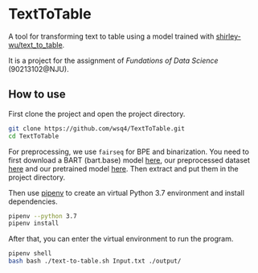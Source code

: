 # TextToTable

A tool for transforming text to table using a model trained with [shirley-wu/text_to_table](https://github.com/shirley-wu/text_to_table).

It is a project for the assignment of *Fundations of Data Science* (90213102@NJU).

## How to use

First clone the project and open the project directory.

```bash
git clone https://github.com/wsq4/TextToTable.git
cd TextToTable
```

For preprocessing, we use `fairseq` for BPE and binarization. You need to first download a BART (bart.base) model [here](https://github.com/pytorch/fairseq/tree/main/examples/bart), our preprocessed dataset [here](https://drive.google.com/file/d/1ceUju9qJije9yYKwJcWztSP0O6fts2IA/view?usp=sharing) and our pretrained model [here](https://box.nju.edu.cn/f/794fbfa4ea8d4b85bd31/). Then extract and put them in the project directory.

Then use [pipenv](https://pypi.org/project/pipenv/) to create an virtual Python 3.7 environment and install dependencies.

```bash
pipenv --python 3.7
pipenv install
```

After that, you can enter the virtual environment to run the program.

```bash
pipenv shell
bash bash ./text-to-table.sh Input.txt ./output/
```
